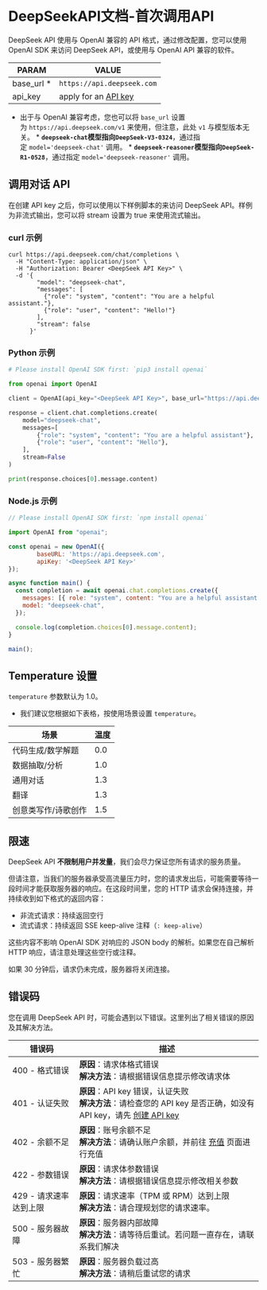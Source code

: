 # DeepSeekAPI文档-首次调用API

DeepSeek API 使用与 OpenAI 兼容的 API 格式，通过修改配置，您可以使用 OpenAI SDK 来访问 DeepSeek API，或使用与 OpenAI API 兼容的软件。

|PARAM|VALUE|
|---|---|
|base_url *|`https://api.deepseek.com`|
|api_key|apply for an [API key](https://platform.deepseek.com/api_keys)|

* 出于与 OpenAI 兼容考虑，您也可以将 `base_url` 设置为 `https://api.deepseek.com/v1` 来使用，但注意，此处 `v1` 与模型版本无关。
* **`deepseek-chat`模型指向`DeepSeek-V3-0324`**，通过指定 `model='deepseek-chat'` 调用。
* **`deepseek-reasoner`模型指向`DeepSeek-R1-0528`**，通过指定 `model='deepseek-reasoner'` 调用。

## 调用对话 API

在创建 API key 之后，你可以使用以下样例脚本的来访问 DeepSeek API。样例为非流式输出，您可以将 stream 设置为 true 来使用流式输出。

### curl 示例

```curl
curl https://api.deepseek.com/chat/completions \
  -H "Content-Type: application/json" \
  -H "Authorization: Bearer <DeepSeek API Key>" \
  -d '{
        "model": "deepseek-chat",
        "messages": [
          {"role": "system", "content": "You are a helpful assistant."},
          {"role": "user", "content": "Hello!"}
        ],
        "stream": false
      }'
```

### Python 示例

```python
# Please install OpenAI SDK first: `pip3 install openai`

from openai import OpenAI

client = OpenAI(api_key="<DeepSeek API Key>", base_url="https://api.deepseek.com")

response = client.chat.completions.create(
    model="deepseek-chat",
    messages=[
        {"role": "system", "content": "You are a helpful assistant"},
        {"role": "user", "content": "Hello"},
    ],
    stream=False
)

print(response.choices[0].message.content)
```

### Node.js 示例

```javascript
// Please install OpenAI SDK first: `npm install openai`

import OpenAI from "openai";

const openai = new OpenAI({
        baseURL: 'https://api.deepseek.com',
        apiKey: '<DeepSeek API Key>'
});

async function main() {
  const completion = await openai.chat.completions.create({
    messages: [{ role: "system", content: "You are a helpful assistant." }],
    model: "deepseek-chat",
  });

  console.log(completion.choices[0].message.content);
}

main();
```

## Temperature 设置

`temperature` 参数默认为 1.0。

* 我们建议您根据如下表格，按使用场景设置 `temperature`。

|场景|温度|
|---|---|
|代码生成/数学解题|0.0|
|数据抽取/分析|1.0|
|通用对话|1.3|
|翻译|1.3|
|创意类写作/诗歌创作|1.5|

## 限速

DeepSeek API **不限制用户并发量**，我们会尽力保证您所有请求的服务质量。

但请注意，当我们的服务器承受高流量压力时，您的请求发出后，可能需要等待一段时间才能获取服务器的响应。在这段时间里，您的 HTTP 请求会保持连接，并持续收到如下格式的返回内容：

* 非流式请求：持续返回空行
* 流式请求：持续返回 SSE keep-alive 注释（`: keep-alive`）

这些内容不影响 OpenAI SDK 对响应的 JSON body 的解析。如果您在自己解析 HTTP 响应，请注意处理这些空行或注释。

如果 30 分钟后，请求仍未完成，服务器将关闭连接。

## 错误码

您在调用 DeepSeek API 时，可能会遇到以下错误。这里列出了相关错误的原因及其解决方法。

|错误码|描述|
|---|---|
|400 - 格式错误|**原因**：请求体格式错误  <br>**解决方法**：请根据错误信息提示修改请求体|
|401 - 认证失败|**原因**：API key 错误，认证失败  <br>**解决方法**：请检查您的 API key 是否正确，如没有 API key，请先 [创建 API key](https://platform.deepseek.com/api_keys)|
|402 - 余额不足|**原因**：账号余额不足  <br>**解决方法**：请确认账户余额，并前往 [充值](https://platform.deepseek.com//top_up) 页面进行充值|
|422 - 参数错误|**原因**：请求体参数错误  <br>**解决方法**：请根据错误信息提示修改相关参数|
|429 - 请求速率达到上限|**原因**：请求速率（TPM 或 RPM）达到上限  <br>**解决方法**：请合理规划您的请求速率。|
|500 - 服务器故障|**原因**：服务器内部故障  <br>**解决方法**：请等待后重试。若问题一直存在，请联系我们解决|
|503 - 服务器繁忙|**原因**：服务器负载过高  <br>**解决方法**：请稍后重试您的请求|
